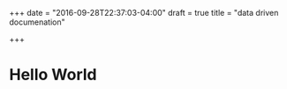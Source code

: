 +++
date = "2016-09-28T22:37:03-04:00"
draft = true
title = "data driven documenation"

+++

# Hello World
